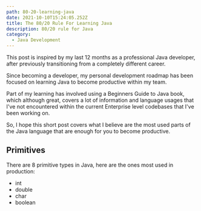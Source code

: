 ```yaml
---
path: 80-20-learning-java
date: 2021-10-10T15:24:05.252Z
title: The 80/20 Rule For Learning Java
description: 80/20 rule for Java
category:
  - Java Development
---
```

This post is inspired by my last 12 months as a professional Java developer, after previously transitioning from a completely different career.

Since becoming a developer, my personal development roadmap has been focused on learning Java to become productive within my team. 

Part of my learning has involved using a Beginners Guide to Java book, which although great, covers a lot of information and language usages that I've not encountered within the current Enterprise level codebases that I've been working on.

So, I hope this short post covers what I believe are the most used parts of the Java language that are enough for you to become productive.



## Primitives

There are 8 primitive types in Java, here are the ones most used in production:

* int
* double
* char
* boolean